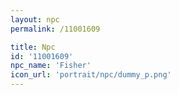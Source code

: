 ```yaml
---
layout: npc
permalink: /11001609

title: Npc
id: '11001609'
npc_name: 'Fisher'
icon_url: 'portrait/npc/dummy_p.png'
---
```

